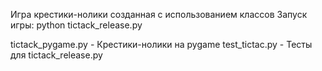 Игра крестики-нолики созданная с использованием классов
Запуск игры:
python tictack_release.py

tictack_pygame.py - Крестики-нолики на pygame
test_tictac.py - Тесты для tictack_release.py